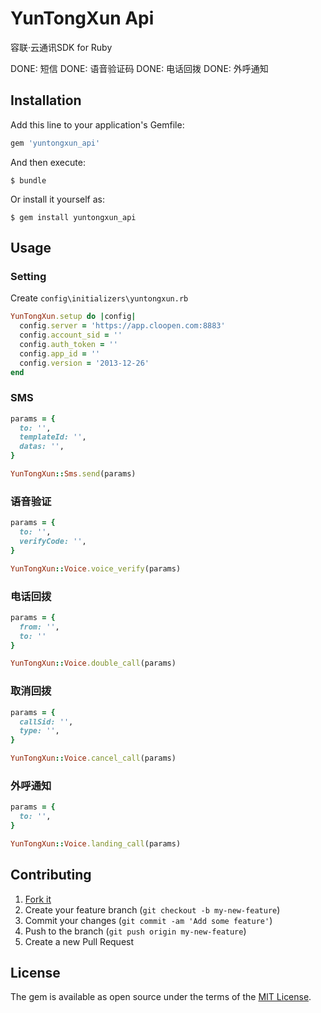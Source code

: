 # YunTongXun Api

容联·云通讯SDK for Ruby

DONE: 短信
DONE: 语音验证码
DONE: 电话回拨
DONE: 外呼通知

## Installation

Add this line to your application's Gemfile:

```ruby
gem 'yuntongxun_api'
```

And then execute:

    $ bundle

Or install it yourself as:

    $ gem install yuntongxun_api

## Usage

### Setting

Create `config\initializers\yuntongxun.rb`

```ruby
YunTongXun.setup do |config|
  config.server = 'https://app.cloopen.com:8883'
  config.account_sid = ''
  config.auth_token = ''
  config.app_id = ''
  config.version = '2013-12-26'
end
```

### SMS

```ruby
params = {
  to: '',
  templateId: '',
  datas: '',
}

YunTongXun::Sms.send(params)
```

### 语音验证

```ruby
params = {
  to: '',
  verifyCode: '',
}

YunTongXun::Voice.voice_verify(params)
```

### 电话回拨

```ruby
params = {
  from: '',
  to: ''
}

YunTongXun::Voice.double_call(params)
```

### 取消回拨

```ruby
params = {
  callSid: '',
  type: '',
}

YunTongXun::Voice.cancel_call(params)
```

### 外呼通知

```ruby
params = {
  to: '',
}

YunTongXun::Voice.landing_call(params)
```


## Contributing

1. [Fork it](https://github.com/skji/yuntongxun_api/fork)
2. Create your feature branch (`git checkout -b my-new-feature`)
3. Commit your changes (`git commit -am 'Add some feature'`)
4. Push to the branch (`git push origin my-new-feature`)
5. Create a new Pull Request

## License

The gem is available as open source under the terms of the [MIT License](http://opensource.org/licenses/MIT).

